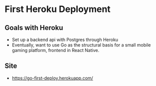 # First Heroku Deployment 

## Goals with Heroku 
- Set up a backend api with Postgres through Heroku
- Eventually, want to use Go as the structural basis for a small mobile gaming platform, frontend in React Native. 

## Site 
- https://go-first-deploy.herokuapp.com/